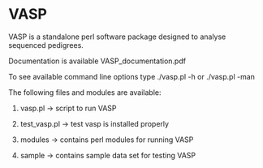 VASP
====
VASP is a standalone perl software package designed to analyse sequenced pedigrees. 

Documentation is available VASP_documentation.pdf

To see available command line options type
./vasp.pl -h or ./vasp.pl -man

The following files and modules are available:

1) vasp.pl -> script to run VASP

2) test_vasp.pl -> test vasp is installed properly

3) modules -> contains perl modules for running VASP 

4) sample -> contains sample data set for testing VASP




